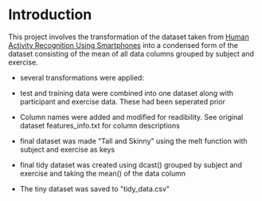 # Introduction

This project involves the transformation of the dataset taken from [Human Activity Recognition Using Smartphones](http://archive.ics.uci.edu/ml/datasets/Human+Activity+Recognition+Using+Smartphones) into a condensed form of the dataset consisting of the mean of all data columns grouped by subject and exercise.

* several transformations were applied:

* test and training data were combined into one dataset along with participant and exercise data.  These had been seperated prior

* Column names were added and modified for readibility.  See original dataset features_info.txt for column descriptions

* final dataset was made "Tall and Skinny" using the melt function with subject and exercise as keys

* final tidy dataset was created using dcast() grouped by subject and exercise and taking the mean() of the data column

* The tiny dataset was saved to "tidy_data.csv"
